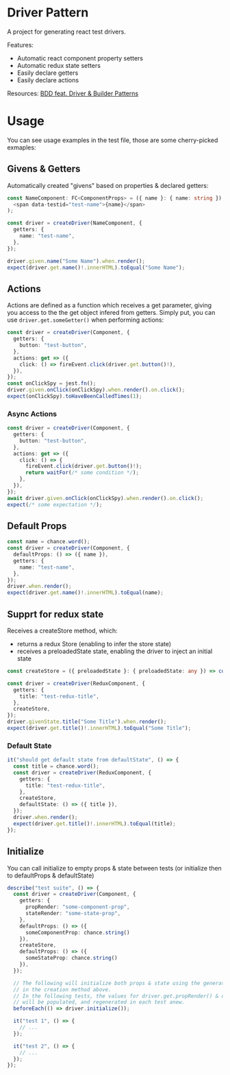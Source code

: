# Driver Pattern

A project for generating react test drivers.

Features:
* Automatic react component property setters
* Automatic redux state setters
* Easily declare getters
* Easily declare actions

Resources:
[BDD feat. Driver & Builder Patterns](https://morshemesh.medium.com/bdd-feat-driver-builder-patterns-57b4ad63e614)

# Usage

You can see usage examples in the test file, those are some cherry-picked exmaples:

## Givens & Getters
Automatically created "givens" based on properties & declared getters:
```ts
const NameComponent: FC<ComponentProps> = ({ name }: { name: string }) => (
  <span data-testid="test-name">{name}</span>
);

const driver = createDriver(NameComponent, {
  getters: {
    name: "test-name",
  },
});

driver.given.name("Some Name").when.render();
expect(driver.get.name()!.innerHTML).toEqual("Some Name");
```

## Actions
Actions are defined as a function which receives a get parameter, giving you access to the the get object infered from getters.
Simply put, you can use `driver.get.someGetter()` when performing actions:

```ts
const driver = createDriver(Component, {
  getters: {
    button: "test-button",
  },
  actions: get => ({
    click: () => fireEvent.click(driver.get.button()!),
  }),
});
const onClickSpy = jest.fn();
driver.given.onClick(onClickSpy).when.render().on.click();
expect(onClickSpy).toHaveBeenCalledTimes(1);
```

### Async Actions
```ts
const driver = createDriver(Component, {
  getters: {
    button: "test-button",
  },
  actions: get => ({
    click: () => {
      fireEvent.click(driver.get.button()!);
      return waitFor(/* some condition */);
    },
  }),
});
await driver.given.onClick(onClickSpy).when.render().on.click();
expect(/* some expectation */);
```

## Default Props
```ts
const name = chance.word();
const driver = createDriver(Component, {
  defaultProps: () => ({ name }),
  getters: {
    name: "test-name",
  },
});
driver.when.render();
expect(driver.get.name()!.innerHTML).toEqual(name);
```

## Supprt for redux state
Receives a createStore method, which:
* returns a redux Store (enabling to infer the store state)
* receives a preloadedState state, enabling the driver to inject an initial state

```ts
const createStore = ({ preloadedState }: { preloadedState: any }) => configureStore(...);

const driver = createDriver(ReduxComponent, {
  getters: {
    title: "test-redux-title",
  },
  createStore,
});
driver.givenState.title("Some Title").when.render();
expect(driver.get.title()!.innerHTML).toEqual("Some Title");
```

### Default State
```ts
it("should get default state from defaultState", () => {
  const title = chance.word();
  const driver = createDriver(ReduxComponent, {
    getters: {
      title: "test-redux-title",
    },
    createStore,
    defaultState: () => ({ title }),
  });
  driver.when.render();
  expect(driver.get.title()!.innerHTML).toEqual(title);
});
```

## Initialize
You can call initialize to empty props & state between tests (or initialize then to defaultProps & defaultState)

```ts
describe("test suite", () => {
  const driver = createDriver(Component, {
    getters: {
      propRender: "some-component-prop",
      stateRender: "some-state-prop",
    },
    defaultProps: () => ({
      someComponentProp: chance.string()
    }),
    createStore,
    defaultProps: () => ({
      someStateProp: chance.string()
    }),
  });

  // The following will initialize both props & state using the generate methods provided
  // in the creation method above.
  // In the following tests, the values for driver.get.propRender() & driver.get.stateRender()
  // will be populated, and regenerated in each test anew.
  beforeEach(() => driver.initialize());

  it("test 1", () => {
    // ...
  });

  it("test 2", () => {
    // ...
  });
});
```